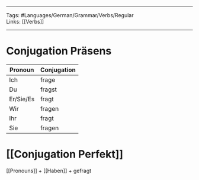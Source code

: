 ___
Tags: #Languages/German/Grammar/Verbs/Regular  
Links: [[Verbs]]
___
# Conjugation Präsens
Pronoun|Conjugation
------------ | ------------
Ich | frage
Du | fragst
Er/Sie/Es | fragt
Wir | fragen
Ihr | fragt
Sie | fragen


# [[Conjugation Perfekt]]
[[Pronouns]] + [[Haben]] + gefragt